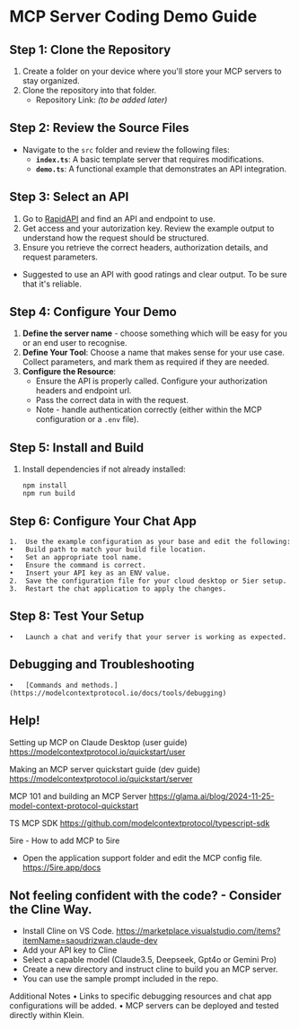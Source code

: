 # MCP Server Coding Demo Guide

## Step 1: Clone the Repository
1. Create a folder on your device where you'll store your MCP servers to stay organized.
2. Clone the repository into that folder.
   - Repository Link: *(to be added later)*

## Step 2: Review the Source Files
- Navigate to the `src` folder and review the following files:
  - **`index.ts`**: A basic template server that requires modifications.
  - **`demo.ts`**: A functional example that demonstrates an API integration.

## Step 3: Select an API
1. Go to [RapidAPI](https://rapidapi.com/) and find an API and endpoint to use.
2. Get access and your autorization key. Review the example output to understand how the request should be structured.
3. Ensure you retrieve the correct headers, authorization details, and request parameters.

* Suggested to use an API with good ratings and clear output. To be sure that it's reliable.

## Step 4: Configure Your Demo
1. **Define the server name** - choose something which will be easy for you or an end user to recognise.
2. **Define Your Tool**: Choose a name that makes sense for your use case. Collect parameters, and mark them as required if they are needed.
3. **Configure the Resource**:
   - Ensure the API is properly called. Configure your authorization headers and endpoint url.
   - Pass the correct data in with the request.
   - Note - handle authentication correctly (either within the MCP configuration or a `.env` file).

## Step 5: Install and Build
1. Install dependencies if not already installed:
   ```
   npm install
   npm run build
   ```

## Step 6: Configure Your Chat App
	1.	Use the example configuration as your base and edit the following:
	•	Build path to match your build file location.
	•	Set an appropriate tool name.
	•	Ensure the command is correct.
	•	Insert your API key as an ENV value.
	2.	Save the configuration file for your cloud desktop or 5ier setup.
	3.	Restart the chat application to apply the changes.

## Step 8: Test Your Setup
	•	Launch a chat and verify that your server is working as expected.

## Debugging and Troubleshooting
	•	[Commands and methods.](https://modelcontextprotocol.io/docs/tools/debugging)

## Help!

Setting up MCP on Claude Desktop (user guide)
https://modelcontextprotocol.io/quickstart/user

Making an MCP server quickstart guide (dev guide)
https://modelcontextprotocol.io/quickstart/server

MCP 101 and building an MCP Server
https://glama.ai/blog/2024-11-25-model-context-protocol-quickstart

TS MCP SDK
https://github.com/modelcontextprotocol/typescript-sdk

5ire - How to add MCP to 5ire
- Open the application support folder and edit the MCP config file.
https://5ire.app/docs

## Not feeling confident with the code? - Consider the Cline Way. 

* Install Cline on VS Code. https://marketplace.visualstudio.com/items?itemName=saoudrizwan.claude-dev
* Add your API key to Cline
* Select a capable model (Claude3.5, Deepseek, Gpt4o or Gemini Pro)
* Create a new directory and instruct cline to build you an MCP server.
* You can use the sample prompt included in the repo.

Additional Notes
	•	Links to specific debugging resources and chat app configurations will be added.
	•	MCP servers can be deployed and tested directly within Klein.

